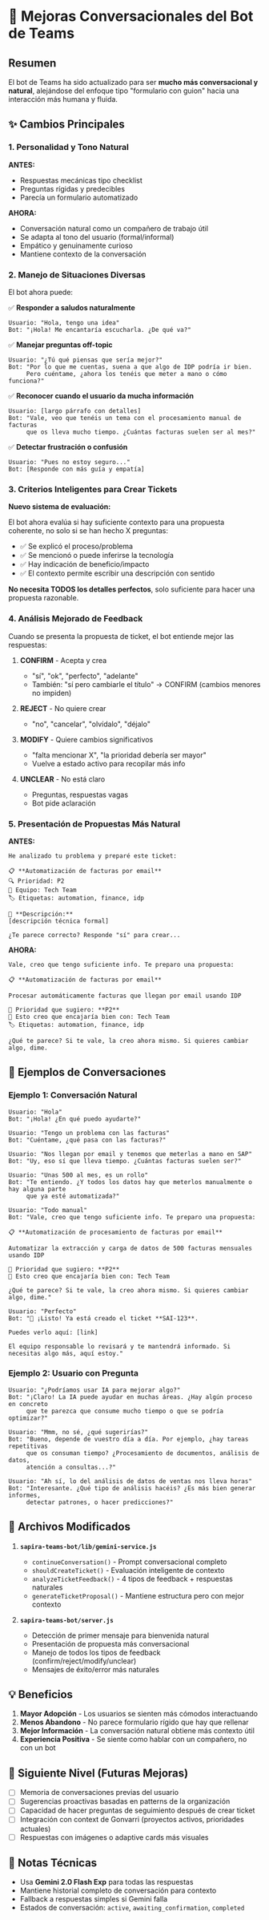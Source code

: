 # 🤖 Mejoras Conversacionales del Bot de Teams

## Resumen

El bot de Teams ha sido actualizado para ser **mucho más conversacional y natural**, alejándose del enfoque tipo "formulario con guion" hacia una interacción más humana y fluida.

## ✨ Cambios Principales

### 1. Personalidad y Tono Natural

**ANTES:**
- Respuestas mecánicas tipo checklist
- Preguntas rígidas y predecibles
- Parecía un formulario automatizado

**AHORA:**
- Conversación natural como un compañero de trabajo útil
- Se adapta al tono del usuario (formal/informal)
- Empático y genuinamente curioso
- Mantiene contexto de la conversación

### 2. Manejo de Situaciones Diversas

El bot ahora puede:

✅ **Responder a saludos naturalmente**
```
Usuario: "Hola, tengo una idea"
Bot: "¡Hola! Me encantaría escucharla. ¿De qué va?"
```

✅ **Manejar preguntas off-topic**
```
Usuario: "¿Tú qué piensas que sería mejor?"
Bot: "Por lo que me cuentas, suena a que algo de IDP podría ir bien. 
     Pero cuéntame, ¿ahora los tenéis que meter a mano o cómo funciona?"
```

✅ **Reconocer cuando el usuario da mucha información**
```
Usuario: [largo párrafo con detalles]
Bot: "Vale, veo que tenéis un tema con el procesamiento manual de facturas 
     que os lleva mucho tiempo. ¿Cuántas facturas suelen ser al mes?"
```

✅ **Detectar frustración o confusión**
```
Usuario: "Pues no estoy seguro..."
Bot: [Responde con más guía y empatía]
```

### 3. Criterios Inteligentes para Crear Tickets

**Nuevo sistema de evaluación:**

El bot ahora evalúa si hay suficiente contexto para una propuesta coherente, no solo si se han hecho X preguntas:

- ✅ Se explicó el proceso/problema
- ✅ Se mencionó o puede inferirse la tecnología
- ✅ Hay indicación de beneficio/impacto
- ✅ El contexto permite escribir una descripción con sentido

**No necesita TODOS los detalles perfectos**, solo suficiente para hacer una propuesta razonable.

### 4. Análisis Mejorado de Feedback

Cuando se presenta la propuesta de ticket, el bot entiende mejor las respuestas:

1. **CONFIRM** - Acepta y crea
   - "sí", "ok", "perfecto", "adelante"
   - También: "sí pero cambiarle el título" → CONFIRM (cambios menores no impiden)

2. **REJECT** - No quiere crear
   - "no", "cancelar", "olvídalo", "déjalo"

3. **MODIFY** - Quiere cambios significativos
   - "falta mencionar X", "la prioridad debería ser mayor"
   - Vuelve a estado activo para recopilar más info

4. **UNCLEAR** - No está claro
   - Preguntas, respuestas vagas
   - Bot pide aclaración

### 5. Presentación de Propuestas Más Natural

**ANTES:**
```
He analizado tu problema y preparé este ticket:

📋 **Automatización de facturas por email**
🔍 Prioridad: P2
👥 Equipo: Tech Team
🏷️ Etiquetas: automation, finance, idp

📝 **Descripción:**
[descripción técnica formal]

¿Te parece correcto? Responde "sí" para crear...
```

**AHORA:**
```
Vale, creo que tengo suficiente info. Te preparo una propuesta:

📋 **Automatización de facturas por email**

Procesar automáticamente facturas que llegan por email usando IDP

🎯 Prioridad que sugiero: **P2** 
👥 Esto creo que encajaría bien con: Tech Team
🏷️ Etiquetas: automation, finance, idp

¿Qué te parece? Si te vale, la creo ahora mismo. Si quieres cambiar algo, dime.
```

## 🎯 Ejemplos de Conversaciones

### Ejemplo 1: Conversación Natural

```
Usuario: "Hola"
Bot: "¡Hola! ¿En qué puedo ayudarte?"

Usuario: "Tengo un problema con las facturas"
Bot: "Cuéntame, ¿qué pasa con las facturas?"

Usuario: "Nos llegan por email y tenemos que meterlas a mano en SAP"
Bot: "Uy, eso sí que lleva tiempo. ¿Cuántas facturas suelen ser?"

Usuario: "Unas 500 al mes, es un rollo"
Bot: "Te entiendo. ¿Y todos los datos hay que meterlos manualmente o hay alguna parte 
     que ya esté automatizada?"

Usuario: "Todo manual"
Bot: "Vale, creo que tengo suficiente info. Te preparo una propuesta:

📋 **Automatización de procesamiento de facturas por email**

Automatizar la extracción y carga de datos de 500 facturas mensuales usando IDP

🎯 Prioridad que sugiero: **P2** 
👥 Esto creo que encajaría bien con: Tech Team

¿Qué te parece? Si te vale, la creo ahora mismo. Si quieres cambiar algo, dime."

Usuario: "Perfecto"
Bot: "🎉 ¡Listo! Ya está creado el ticket **SAI-123**.

Puedes verlo aquí: [link]

El equipo responsable lo revisará y te mantendrá informado. Si necesitas algo más, aquí estoy."
```

### Ejemplo 2: Usuario con Pregunta

```
Usuario: "¿Podríamos usar IA para mejorar algo?"
Bot: "¡Claro! La IA puede ayudar en muchas áreas. ¿Hay algún proceso en concreto 
     que te parezca que consume mucho tiempo o que se podría optimizar?"

Usuario: "Mmm, no sé, ¿qué sugerirías?"
Bot: "Bueno, depende de vuestro día a día. Por ejemplo, ¿hay tareas repetitivas 
     que os consuman tiempo? ¿Procesamiento de documentos, análisis de datos, 
     atención a consultas...?"

Usuario: "Ah sí, lo del análisis de datos de ventas nos lleva horas"
Bot: "Interesante. ¿Qué tipo de análisis hacéis? ¿Es más bien generar informes, 
     detectar patrones, o hacer predicciones?"
```

## 🔧 Archivos Modificados

1. **`sapira-teams-bot/lib/gemini-service.js`**
   - `continueConversation()` - Prompt conversacional completo
   - `shouldCreateTicket()` - Evaluación inteligente de contexto
   - `analyzeTicketFeedback()` - 4 tipos de feedback + respuestas naturales
   - `generateTicketProposal()` - Mantiene estructura pero con mejor contexto

2. **`sapira-teams-bot/server.js`**
   - Detección de primer mensaje para bienvenida natural
   - Presentación de propuesta más conversacional
   - Manejo de todos los tipos de feedback (confirm/reject/modify/unclear)
   - Mensajes de éxito/error más naturales

## 💡 Beneficios

1. **Mayor Adopción** - Los usuarios se sienten más cómodos interactuando
2. **Menos Abandono** - No parece formulario rígido que hay que rellenar
3. **Mejor Información** - La conversación natural obtiene más contexto útil
4. **Experiencia Positiva** - Se siente como hablar con un compañero, no con un bot

## 🚀 Siguiente Nivel (Futuras Mejoras)

- [ ] Memoria de conversaciones previas del usuario
- [ ] Sugerencias proactivas basadas en patterns de la organización
- [ ] Capacidad de hacer preguntas de seguimiento después de crear ticket
- [ ] Integración con context de Gonvarri (proyectos activos, prioridades actuales)
- [ ] Respuestas con imágenes o adaptive cards más visuales

## 📝 Notas Técnicas

- Usa **Gemini 2.0 Flash Exp** para todas las respuestas
- Mantiene historial completo de conversación para contexto
- Fallback a respuestas simples si Gemini falla
- Estados de conversación: `active`, `awaiting_confirmation`, `completed`

